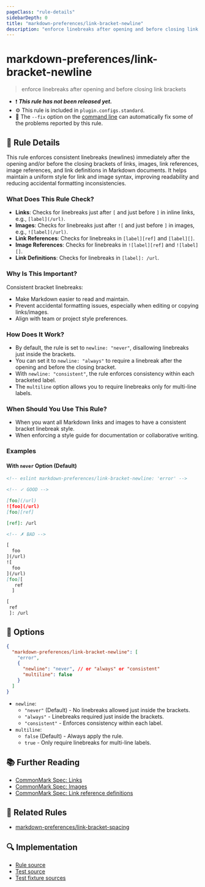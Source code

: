 ```yaml
---
pageClass: "rule-details"
sidebarDepth: 0
title: "markdown-preferences/link-bracket-newline"
description: "enforce linebreaks after opening and before closing link brackets"
---
```


# markdown-preferences/link-bracket-newline

> enforce linebreaks after opening and before closing link brackets

- ❗ <badge text="This rule has not been released yet." vertical="middle" type="error"> **_This rule has not been released yet._** </badge>
- ⚙️ This rule is included in `plugin.configs.standard`.
- 🔧 The `--fix` option on the [command line](https://eslint.org/docs/user-guide/command-line-interface#fixing-problems) can automatically fix some of the problems reported by this rule.

## 📖 Rule Details

This rule enforces consistent linebreaks (newlines) immediately after the opening and/or before the closing brackets of links, images, link references, image references, and link definitions in Markdown documents. It helps maintain a uniform style for link and image syntax, improving readability and reducing accidental formatting inconsistencies.

### What Does This Rule Check?

- **Links**: Checks for linebreaks just after `[` and just before `]` in inline links, e.g., `[label](/url)`.
- **Images**: Checks for linebreaks just after `![` and just before `]` in images, e.g., `![label](/url)`.
- **Link References**: Checks for linebreaks in `[label][ref]` and `[label][]`.
- **Image References**: Checks for linebreaks in `![label][ref]` and `![label][]`.
- **Link Definitions**: Checks for linebreaks in `[label]: /url`.

### Why Is This Important?

Consistent bracket linebreaks:

- Make Markdown easier to read and maintain.
- Prevent accidental formatting issues, especially when editing or copying links/images.
- Align with team or project style preferences.

### How Does It Work?

- By default, the rule is set to `newline: "never"`, disallowing linebreaks just inside the brackets.
- You can set it to `newline: "always"` to require a linebreak after the opening and before the closing bracket.
- With `newline: "consistent"`, the rule enforces consistency within each bracketed label.
- The `multiline` option allows you to require linebreaks only for multi-line labels.

### When Should You Use This Rule?

- When you want all Markdown links and images to have a consistent bracket linebreak style.
- When enforcing a style guide for documentation or collaborative writing.

### Examples

#### With `never` Option (Default)

<!-- prettier-ignore-start -->

<!-- eslint-skip -->

```md
<!-- eslint markdown-preferences/link-bracket-newline: 'error' -->

<!-- ✓ GOOD -->

[foo](/url)
![foo](/url)
[foo][ref]

[ref]: /url

<!-- ✗ BAD -->

[
  foo
](/url)
![
  foo
](/url)
[foo][
   ref
  ]

[
 ref
 ]: /url
```

<!-- prettier-ignore-end -->

## 🔧 Options

```json
{
  "markdown-preferences/link-bracket-newline": [
    "error",
    {
      "newline": "never", // or "always" or "consistent"
      "multiline": false
    }
  ]
}
```

- `newline`:
  - `"never"` (Default) - No linebreaks allowed just inside the brackets.
  - `"always"` - Linebreaks required just inside the brackets.
  - `"consistent"` - Enforces consistency within each label.
- `multiline`:
  - `false` (Default) - Always apply the rule.
  - `true` - Only require linebreaks for multi-line labels.

## 📚 Further Reading

- [CommonMark Spec: Links](https://spec.commonmark.org/0.31.2/#links)
- [CommonMark Spec: Images](https://spec.commonmark.org/0.31.2/#images)
- [CommonMark Spec: Link reference definitions](https://spec.commonmark.org/0.31.2/#link-reference-definitions)

## 👫 Related Rules

- [markdown-preferences/link-bracket-spacing](./link-bracket-spacing.md)

## 🔍 Implementation

<!-- eslint-disable markdown-links/no-dead-urls -- Auto generated -->

- [Rule source](https://github.com/ota-meshi/eslint-plugin-markdown-preferences/blob/main/src/rules/link-bracket-newline.ts)
- [Test source](https://github.com/ota-meshi/eslint-plugin-markdown-preferences/blob/main/tests/src/rules/link-bracket-newline.ts)
- [Test fixture sources](https://github.com/ota-meshi/eslint-plugin-markdown-preferences/tree/main/tests/fixtures/rules/link-bracket-newline)

<!-- eslint-enable markdown-links/no-dead-urls -- Auto generated -->
